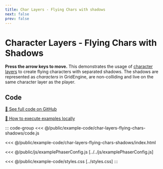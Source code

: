 ```yaml
---
title: Char Layers - Flying Chars with shadows
next: false
prev: false
---
```


<script setup>
import ExampleFrame from '../../components/ExampleFrame.vue';
</script>

# Character Layers - Flying Chars with Shadows

**Press the arrow keys to move.** This demonstrates the usage of [character layers](../../p/character-layers/index.html) to create flying characters with separated shadows. The shadows are represented as _characters_ in GridEngine, are non-colliding and live on the same character layer as the player.

<ExampleFrame :src="'../../example-code/char-layers-flying-chars-shadows/index.html'" />

## Code

[:link: See full code on GitHub](https://github.com/Annoraaq/grid-engine/tree/master/docs/public/example-code/char-layers-flying-chars-shadows)

[:open_book: How to execute examples locally](https://annoraaq.github.io/grid-engine/usage/execute-examples-locally/index.html)

::: code-group
<<< @/public/example-code/char-layers-flying-chars-shadows/code.js

<<< @/public/example-code/char-layers-flying-chars-shadows/index.html

<<< @/public/js/examplePhaserConfig.js [../../js/examplePhaserConfig.js]

<<< @/public/example-code/styles.css [../styles.css]
:::
